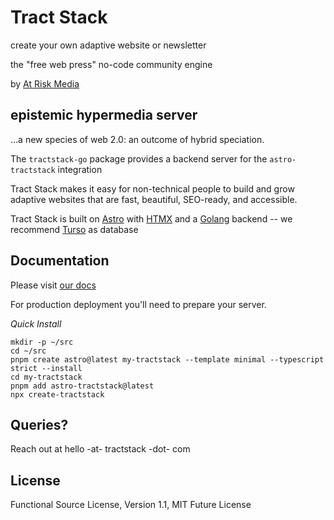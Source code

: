# Tract Stack

create your own adaptive website or newsletter

the "free web press"
no-code community engine

by [At Risk Media](https://atriskmedia.com)

## epistemic hypermedia server

...a new species of web 2.0: an outcome of hybrid speciation.

The `tractstack-go` package provides a backend server for the `astro-tractstack` integration

Tract Stack makes it easy for non-technical people to build and grow adaptive websites that are fast, beautiful, SEO-ready, and accessible.

Tract Stack is built on [Astro](https://astro.build/) with [HTMX](https://htmx.org/) and a [Golang](https://go.dev/) backend -- we recommend [Turso](https://app.turso.tech/) as database

## Documentation

Please visit [our docs](https://tractstack.org)

For production deployment you'll need to prepare your server.

*Quick Install*
```
mkdir -p ~/src
cd ~/src
pnpm create astro@latest my-tractstack --template minimal --typescript strict --install
cd my-tractstack
pnpm add astro-tractstack@latest
npx create-tractstack
```

## Queries?

Reach out at hello -at- tractstack -dot- com

## License

Functional Source License, Version 1.1, MIT Future License
